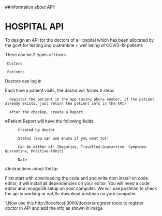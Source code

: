 ##Information about API:
# HOSPITAL API
 To design an API for the doctors of a Hospital which has been allocated by the govt for testing and quarantine + well being of COVID-19 patients

There can be 2 types of Users

     Doctors

     Patients

Doctors can log in

Each time a patient visits, the doctor will follow 2 steps

      Register the patient in the app (using phone number, if the patient already exists, just return the patient info in the API)

      After the checkup, create a Report

#Patient Report will have the following fields

          Created by doctor

          Status (You can use enums if you want to):

          Can be either of: [Negative, Travelled-Quarantine, Symptoms-Quarantine, Positive-Admit]

          Date
#Instructions about SetUp:

First start with downloading the code and and write npm install on code editor, it will install all dependencies on your editor. You will need a code editor and mongoDB setup on your computer. We will use postman to check the api is working or not,So download postman on your computer.

1.Now use this http://localhost:3000/doctors/register route to register doctor in API and add the info as shown in image
